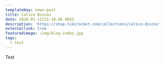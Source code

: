 ```yaml
---
templateKey: news-post
title: Calico Discos
date: 2020-01-12T21:10:40.465Z
description: 'https://shop.tikirocket.com/collections/calico-discos'
externallink: true
featuredimage: /img/blog-index.jpg
tags:
  - test
---
```

Test
